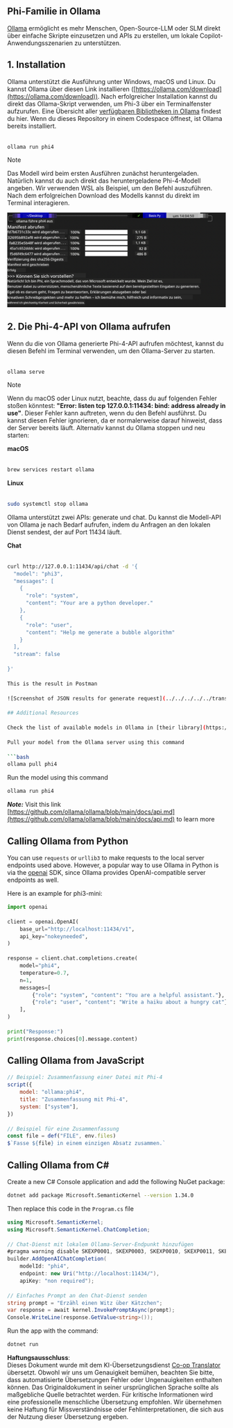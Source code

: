 <!--
CO_OP_TRANSLATOR_METADATA:
{
  "original_hash": "0b38834693bb497f96bf53f0d941f9a1",
  "translation_date": "2025-03-27T06:29:18+00:00",
  "source_file": "md\\01.Introduction\\02\\04.Ollama.md",
  "language_code": "de"
}
-->
## Phi-Familie in Ollama

[Ollama](https://ollama.com) ermöglicht es mehr Menschen, Open-Source-LLM oder SLM direkt über einfache Skripte einzusetzen und APIs zu erstellen, um lokale Copilot-Anwendungsszenarien zu unterstützen.

## **1. Installation**

Ollama unterstützt die Ausführung unter Windows, macOS und Linux. Du kannst Ollama über diesen Link installieren ([https://ollama.com/download](https://ollama.com/download)). Nach erfolgreicher Installation kannst du direkt das Ollama-Skript verwenden, um Phi-3 über ein Terminalfenster aufzurufen. Eine Übersicht aller [verfügbaren Bibliotheken in Ollama](https://ollama.com/library) findest du hier. Wenn du dieses Repository in einem Codespace öffnest, ist Ollama bereits installiert.

```bash

ollama run phi4

```

> [!NOTE]
> Das Modell wird beim ersten Ausführen zunächst heruntergeladen. Natürlich kannst du auch direkt das heruntergeladene Phi-4-Modell angeben. Wir verwenden WSL als Beispiel, um den Befehl auszuführen. Nach dem erfolgreichen Download des Modells kannst du direkt im Terminal interagieren.

![run](../../../../../translated_images/ollama_run.b0be611de61f3bb3b42e22205cedf6714b0335ba9288e71d985bf9024f3c20f5.de.png)

## **2. Die Phi-4-API von Ollama aufrufen**

Wenn du die von Ollama generierte Phi-4-API aufrufen möchtest, kannst du diesen Befehl im Terminal verwenden, um den Ollama-Server zu starten.

```bash

ollama serve

```

> [!NOTE]
> Wenn du macOS oder Linux nutzt, beachte, dass du auf folgenden Fehler stoßen könntest: **"Error: listen tcp 127.0.0.1:11434: bind: address already in use"**. Dieser Fehler kann auftreten, wenn du den Befehl ausführst. Du kannst diesen Fehler ignorieren, da er normalerweise darauf hinweist, dass der Server bereits läuft. Alternativ kannst du Ollama stoppen und neu starten:

**macOS**

```bash

brew services restart ollama

```

**Linux**

```bash

sudo systemctl stop ollama

```

Ollama unterstützt zwei APIs: generate und chat. Du kannst die Modell-API von Ollama je nach Bedarf aufrufen, indem du Anfragen an den lokalen Dienst sendest, der auf Port 11434 läuft.

**Chat**

```bash

curl http://127.0.0.1:11434/api/chat -d '{
  "model": "phi3",
  "messages": [
    {
      "role": "system",
      "content": "Your are a python developer."
    },
    {
      "role": "user",
      "content": "Help me generate a bubble algorithm"
    }
  ],
  "stream": false
  
}'

This is the result in Postman

![Screenshot of JSON results for generate request](../../../../../translated_images/ollama_gen.bd58ab69d4004826e8cd31e17a3c59840df127b0a30ac9bb38325ac58c74caa5.de.png)

## Additional Resources

Check the list of available models in Ollama in [their library](https://ollama.com/library).

Pull your model from the Ollama server using this command

```bash
ollama pull phi4
```

Run the model using this command

```bash
ollama run phi4
```

***Note:*** Visit this link [https://github.com/ollama/ollama/blob/main/docs/api.md](https://github.com/ollama/ollama/blob/main/docs/api.md) to learn more

## Calling Ollama from Python

You can use `requests` or `urllib3` to make requests to the local server endpoints used above. However, a popular way to use Ollama in Python is via the [openai](https://pypi.org/project/openai/) SDK, since Ollama provides OpenAI-compatible server endpoints as well.

Here is an example for phi3-mini:

```python
import openai

client = openai.OpenAI(
    base_url="http://localhost:11434/v1",
    api_key="nokeyneeded",
)

response = client.chat.completions.create(
    model="phi4",
    temperature=0.7,
    n=1,
    messages=[
        {"role": "system", "content": "You are a helpful assistant."},
        {"role": "user", "content": "Write a haiku about a hungry cat"},
    ],
)

print("Response:")
print(response.choices[0].message.content)
```

## Calling Ollama from JavaScript 

```javascript
// Beispiel: Zusammenfassung einer Datei mit Phi-4
script({
    model: "ollama:phi4",
    title: "Zusammenfassung mit Phi-4",
    system: ["system"],
})

// Beispiel für eine Zusammenfassung
const file = def("FILE", env.files)
$`Fasse ${file} in einem einzigen Absatz zusammen.`
```

## Calling Ollama from C#

Create a new C# Console application and add the following NuGet package:

```bash
dotnet add package Microsoft.SemanticKernel --version 1.34.0
```

Then replace this code in the `Program.cs` file

```csharp
using Microsoft.SemanticKernel;
using Microsoft.SemanticKernel.ChatCompletion;

// Chat-Dienst mit lokalem Ollama-Server-Endpunkt hinzufügen
#pragma warning disable SKEXP0001, SKEXP0003, SKEXP0010, SKEXP0011, SKEXP0050, SKEXP0052
builder.AddOpenAIChatCompletion(
    modelId: "phi4",
    endpoint: new Uri("http://localhost:11434/"),
    apiKey: "non required");

// Einfaches Prompt an den Chat-Dienst senden
string prompt = "Erzähl einen Witz über Kätzchen";
var response = await kernel.InvokePromptAsync(prompt);
Console.WriteLine(response.GetValue<string>());
```

Run the app with the command:

```bash
dotnet run
```

**Haftungsausschluss**:  
Dieses Dokument wurde mit dem KI-Übersetzungsdienst [Co-op Translator](https://github.com/Azure/co-op-translator) übersetzt. Obwohl wir uns um Genauigkeit bemühen, beachten Sie bitte, dass automatisierte Übersetzungen Fehler oder Ungenauigkeiten enthalten können. Das Originaldokument in seiner ursprünglichen Sprache sollte als maßgebliche Quelle betrachtet werden. Für kritische Informationen wird eine professionelle menschliche Übersetzung empfohlen. Wir übernehmen keine Haftung für Missverständnisse oder Fehlinterpretationen, die sich aus der Nutzung dieser Übersetzung ergeben.
